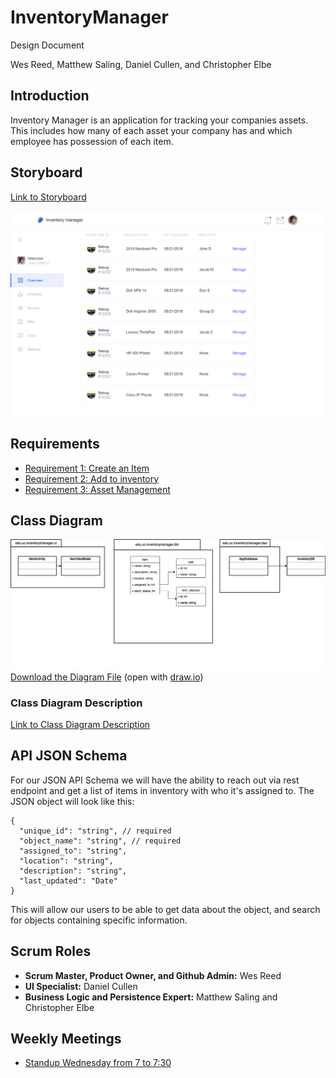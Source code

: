 # InventoryManager

Design Document

Wes Reed, Matthew Saling, Daniel Cullen, and Christopher Elbe

## Introduction

Inventory Manager is an application for tracking your companies assets. This includes how many of each asset your company has and which employee has possession of each item.

## Storyboard

[Link to Storyboard](https://projects.invisionapp.com/prototype/ckz1n0yp4001nz50197yyo2fc/play)

<img src="docs/assets/storyboard.png" width="800" alt="Storyboard Screenshot">

## Requirements

* [Requirement 1: Create an Item](docs/requirements/Requirement1.md)
* [Requirement 2: Add to inventory](docs/requirements/Requirement2.md)
* [Requirement 3: Asset Management](docs/requirements/Requirement3.md)

## Class Diagram

![Class Diagram](docs/assets/uml.png)
[Download the Diagram File](docs/assets/uml.drawio) (open with [draw.io](https://draw.io))

### Class Diagram Description

[Link to Class Diagram Description](docs/uml-description.md)

## API JSON Schema

For our JSON API Schema we will have the ability to reach out via rest endpoint and get a list of items in inventory with who it's assigned to.
The JSON object will look like this:

```jsonc
{
  "unique_id": "string", // required
  "object_name": "string", // required
  "assigned_to": "string",
  "location": "string",
  "description": "string",
  "last_updated": "Date"
}
```

This will allow our users to be able to get data about the object, and search for objects containing specific information.

## Scrum Roles

* **Scrum Master, Product Owner, and Github Admin:** Wes Reed
* **UI Specialist:** Daniel Cullen
* **Business Logic and Persistence Expert:** Matthew Saling and Christopher Elbe

## Weekly Meetings

* [Standup Wednesday from 7 to 7:30](https://teams.microsoft.com/l/meetup-join/19%3ameeting_MmQ0Mzc0ZGQtZmVjMi00NGExLTlkNGYtOTc5OGFkOGUwMWRl%40thread.v2/0?context=%7b%22Tid%22%3a%22f5222e6c-5fc6-48eb-8f03-73db18203b63%22%2c%22Oid%22%3a%22e1b08e73-d2dd-449a-848e-db26cd974c04%22%7d)
